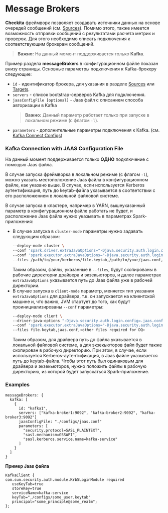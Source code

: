 # Message Brokers

**Checkita** фреймворк позволяет создавать источники данных на основе очередей сообщений (см. [Sources](Sources.md)).
Помимо этого, также имеется возможность отправки сообщений с результатами расчета метрик и проверок.
Для этого необходимо описать подключения к соответствующим брокерам сообщений.

> **Важно:** На данный момент поддерживается только **Kafka**.

Пример раздела **messageBrokers** в конфигурационном файле показан внизу страницы.
Основные параметры подключения к Kafka-брокеру следующие:

* `id` - идентификатор брокера, для указания в разделе [Sources](Sources.md) или [Targets](Targets.md).
* `servers` - список bootstrap-серверов Kafka для подключения.
* `jaasConfigFile [optional]` - Jaas файл с описанием способа авторизации в Kafka
  > **Важно:** Данный параметр работает только при запуске в локальном режиме (с флагом `-l`).
* `parameters` - дополнительные параметры подключения к Kafka.
  (см. [Kafka Connect Configs](https://kafka.apache.org/documentation/#connectconfigs))

### Kafka Connection with JAAS Configuration File

На данный момент поддерживается только **ОДНО** подключение с помощью Jaas файла.

В случае запуска фреймворка в локальном режиме (с флагом `-l`), можно указать местоположение Jaas файла
в конфигурационном файле, как указано выше. В случае, если используется Kerberos аутентификация, путь до
keytab-файла указывается в соответствии с его расположением в локальной файловой системе.

В случае запуска в кластере, например в YARN, вышеуказанный параметр в конфигурационном файле работать не будет, и
расположение Jaas файла нужно указывать в параметрах Spark-приложения:
* В случае запуска в `cluster-mode` параметры нужно задавать следующим образом:
  ```bash
  --deploy-mode cluster \
  --conf 'spark.driver.extraJavaOptions="-Djava.security.auth.login.config=./jaas.conf"' \
  --conf 'spark.executor.extraJavaOptions="-Djava.security.auth.login.config=./jaas.conf"' \
  --files /path/to/your/kerberos/file.keytab,/path/to/your/jaas.conf,<other files required for DQ>
  ```
  Таким образом, файлы, указанные в `--files`, будут скопированы в рабочие директории драйвера и экзекьюторов,
  и далее параметрах `extraJavaOptions` указывается путь до Jaas файла уже в рабочей директории.
* В случае запуска в `client-mode` параметр, меняется тип указания `extraJavaOptions` для драйвера, т.к.
  он запускается на клиентской машине и, что важно, JVM стартует до того, как будут проинициализированы
  `--conf` параметры:
  ```bash
  --deploy-mode client \
  --driver-java-options "-Djava.security.auth.login.config=.jaas.conf" \
  --conf 'spark.executor.extraJavaOptions="-Djava.security.auth.login.config=./jaas.conf"' \
  --files file.keytab,jaas.conf,<other files required for DQ>
  ```
  Таким образом, для драйвера путь до файла указывается в локальной файловой системе, а для экзекьюторов файл
  будет также скопирован в рабочую директорию. При этом, в случае, если используется Kerberos-аутентификация,
  в Jaas файле указывается путь до keytab-файла. Чтобы этот путь был одинаковым для драйвера и экзекьюторов,
  нужно положить файлы в рабочую директорию, из которой будет запускаться Spark-приложение.


### Examples

```hocon
messageBrokers: {
  kafka: [
    {
      id: "kafka1",
      servers: ["kafka-broker1:9092", "kafka-broker2:9092", "kafka-broker3:9092"]
      jaasConfigFile: "./configs/jaas.conf"
      parameters: [
        "security.protocol=SASL_PLAINTEXT",
        "sasl.mechanism=GSSAPI",
        "sasl.kerberos.service.name=kafka-service"
      ]
    }
  ]
}
```

**Пример Jaas файла**

```
KafkaClient {
com.sun.security.auth.module.Krb5LoginModule required
   useKeyTab=true
   storeKey=true
   serviceName=kafka-service
   keyTab="./configs/some_user.keytab"
   principal="some_principle@some_realm";
};
```